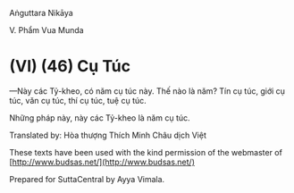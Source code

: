  

Aṅguttara Nikāya

V. Phẩm Vua Munda

# (VI) (46) Cụ Túc

—Này các Tỷ-kheo, có năm cụ túc này. Thế nào là năm? Tín cụ túc, giới cụ túc, văn cụ túc, thí cụ túc, tuệ cụ túc.

Những pháp này, này các Tỷ-kheo là năm cụ túc.

Translated by: Hòa thượng Thích Minh Châu dịch Việt

These texts have been used with the kind permission of the webmaster of [http://www.budsas.net/](http://www.budsas.net/)

Prepared for SuttaCentral by Ayya Vimala.